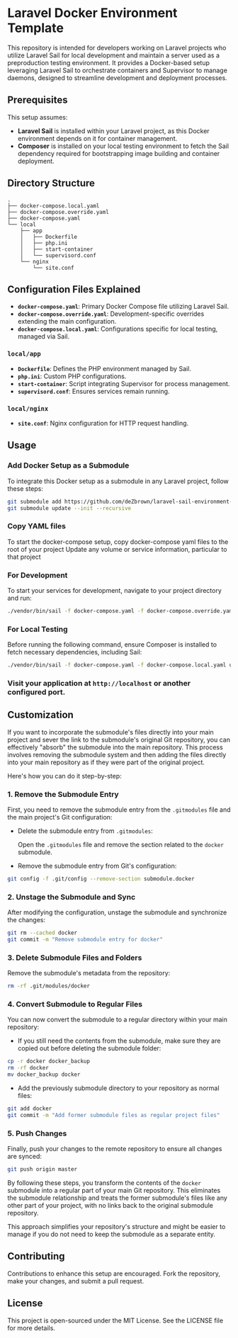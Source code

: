 
# Laravel Docker Environment Template

This repository is intended for developers working on Laravel projects who utilize Laravel Sail for local development and maintain a server used as a preproduction testing environment. It provides a Docker-based setup leveraging Laravel Sail to orchestrate containers and Supervisor to manage daemons, designed to streamline development and deployment processes.

## Prerequisites

This setup assumes:
- **Laravel Sail** is installed within your Laravel project, as this Docker environment depends on it for container management.
- **Composer** is installed on your local testing environment to fetch the Sail dependency required for bootstrapping image building and container deployment.

## Directory Structure

```
.
├── docker-compose.local.yaml
├── docker-compose.override.yaml
├── docker-compose.yaml
└── local
    ├── app
    │   ├── Dockerfile
    │   ├── php.ini
    │   ├── start-container
    │   └── supervisord.conf
    └── nginx
        └── site.conf
```

## Configuration Files Explained

- **`docker-compose.yaml`**: Primary Docker Compose file utilizing Laravel Sail.
- **`docker-compose.override.yaml`**: Development-specific overrides extending the main configuration.
- **`docker-compose.local.yaml`**: Configurations specific for local testing, managed via Sail.

### `local/app`
- **`Dockerfile`**: Defines the PHP environment managed by Sail.
- **`php.ini`**: Custom PHP configurations.
- **`start-container`**: Script integrating Supervisor for process management.
- **`supervisord.conf`**: Ensures services remain running.

### `local/nginx`
- **`site.conf`**: Nginx configuration for HTTP request handling.

## Usage

### Add Docker Setup as a Submodule

To integrate this Docker setup as a submodule in any Laravel project, follow these steps:

```bash
git submodule add https://github.com/deZbrown/laravel-sail-environment-extension.git docker
git submodule update --init --recursive
```

### Copy YAML files

To start the docker-compose setup, copy docker-compose yaml files to the root of your project
Update any volume or service information, particular to that project

### For Development

To start your services for development, navigate to your project directory and run:

```bash
./vendor/bin/sail -f docker-compose.yaml -f docker-compose.override.yaml up --build -d
```

### For Local Testing

Before running the following command, ensure Composer is installed to fetch necessary dependencies, including Sail:

```bash
./vendor/bin/sail -f docker-compose.yaml -f docker-compose.local.yaml up --build -d
```

### Visit your application at `http://localhost` or another configured port.

## Customization

If you want to incorporate the submodule's files directly into your main project and sever the link to the submodule's original Git repository, you can effectively "absorb" the submodule into the main repository. This process involves removing the submodule system and then adding the files directly into your main repository as if they were part of the original project.

Here's how you can do it step-by-step:

### 1\. Remove the Submodule Entry

First, you need to remove the submodule entry from the `.gitmodules` file and the main project's Git configuration:

-   Delete the submodule entry from `.gitmodules`:

    Open the `.gitmodules` file and remove the section related to the `docker` submodule.

-   Remove the submodule entry from Git's configuration:

```bash
git config -f .git/config --remove-section submodule.docker
```


### 2\. Unstage the Submodule and Sync

After modifying the configuration, unstage the submodule and synchronize the changes:

```bash
git rm --cached docker
git commit -m "Remove submodule entry for docker"
```


### 3\. Delete Submodule Files and Folders

Remove the submodule's metadata from the repository:

```bash
rm -rf .git/modules/docker
```

### 4\. Convert Submodule to Regular Files

You can now convert the submodule to a regular directory within your main repository:

-   If you still need the contents from the submodule, make sure they are copied out before deleting the submodule folder:

```bash
cp -r docker docker_backup
rm -rf docker
mv docker_backup docker
```

-   Add the previously submodule directory to your repository as normal files:

```bash
git add docker
git commit -m "Add former submodule files as regular project files"
```

### 5\. Push Changes

Finally, push your changes to the remote repository to ensure all changes are synced:

```bash
git push origin master
```

By following these steps, you transform the contents of the `docker` submodule into a regular part of your main Git repository. This eliminates the submodule relationship and treats the former submodule's files like any other part of your project, with no links back to the original submodule repository.

This approach simplifies your repository's structure and might be easier to manage if you do not need to keep the submodule as a separate entity.

## Contributing

Contributions to enhance this setup are encouraged. Fork the repository, make your changes, and submit a pull request.

## License

This project is open-sourced under the MIT License. See the LICENSE file for more details.
